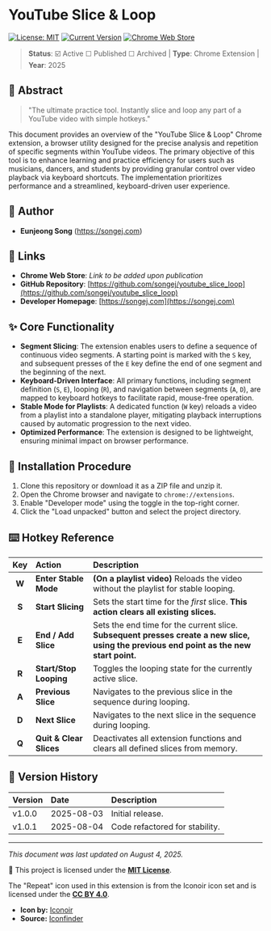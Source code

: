 # YouTube Slice & Loop

[![License: MIT](https://img.shields.io/badge/License-MIT-yellow.svg)](https://opensource.org/licenses/MIT) [![Current Version](https://img.shields.io/badge/version-v1.0.1-green.svg)](https://github.com/songej/youtube_slice_loop/releases) [![Chrome Web Store](https://img.shields.io/badge/Chrome%20Web%20Store-Coming%20Soon-blue.svg?logo=google-chrome&logoColor=white)](https://chrome.google.com/webstore)

> **Status**: ☑️ Active ☐ Published ☐ Archived | **Type**: Chrome Extension | **Year**: 2025

## 📜 Abstract

> "The ultimate practice tool. Instantly slice and loop any part of a YouTube video with simple hotkeys."  

This document provides an overview of the "YouTube Slice & Loop" Chrome extension, a browser utility designed for the precise analysis and repetition of specific segments within YouTube videos. The primary objective of this tool is to enhance learning and practice efficiency for users such as musicians, dancers, and students by providing granular control over video playback via keyboard shortcuts. The implementation prioritizes performance and a streamlined, keyboard-driven user experience.

## 👥 Author

- **Eunjeong Song** (https://songej.com)

## 🔗 Links

- **Chrome Web Store**: *Link to be added upon publication*
- **GitHub Repository**: [https://github.com/songej/youtube_slice_loop](https://github.com/songej/youtube_slice_loop)
- **Developer Homepage**: [https://songej.com](https://songej.com)

## ✨ Core Functionality

* **Segment Slicing**: The extension enables users to define a sequence of continuous video segments. A starting point is marked with the `S` key, and subsequent presses of the `E` key define the end of one segment and the beginning of the next.
* **Keyboard-Driven Interface**: All primary functions, including segment definition (`S`, `E`), looping (`R`), and navigation between segments (`A`, `D`), are mapped to keyboard hotkeys to facilitate rapid, mouse-free operation.
* **Stable Mode for Playlists**: A dedicated function (`W` key) reloads a video from a playlist into a standalone player, mitigating playback interruptions caused by automatic progression to the next video.
* **Optimized Performance**: The extension is designed to be lightweight, ensuring minimal impact on browser performance.

## 🚀 Installation Procedure

1.  Clone this repository or download it as a ZIP file and unzip it.
2.  Open the Chrome browser and navigate to `chrome://extensions`.
3.  Enable "Developer mode" using the toggle in the top-right corner.
4.  Click the "Load unpacked" button and select the project directory.

## ⌨️ Hotkey Reference

| Key | Action | Description |
| :---: | :--- | :--- |
| **W** | **Enter Stable Mode** | **(On a playlist video)** Reloads the video without the playlist for stable looping. |
| **S** | **Start Slicing** | Sets the start time for the *first* slice. **This action clears all existing slices.** |
| **E** | **End / Add Slice** | Sets the end time for the current slice. **Subsequent presses create a new slice, using the previous end point as the new start point.** |
| **R** | **Start/Stop Looping** | Toggles the looping state for the currently active slice. |
| **A** | **Previous Slice** | Navigates to the previous slice in the sequence during looping. |
| **D** | **Next Slice** | Navigates to the next slice in the sequence during looping. |
| **Q** | **Quit & Clear Slices** | Deactivates all extension functions and clears all defined slices from memory. |

## 📑 Version History

| Version | Date | Description |
|:--------|:-----------|:------------|
| v1.0.0 | 2025-08-03 | Initial release. |
| v1.0.1 | 2025-08-04 | Code refactored for stability. |

---
*This document was last updated on August 4, 2025.*

📄 This project is licensed under the **[MIT License](LICENSE)**.

The "Repeat" icon used in this extension is from the Iconoir icon set and is licensed under the **[CC BY 4.0](https://creativecommons.org/licenses/by/4.0/)**.

- **Icon by:** [Iconoir](https://iconoir.com/)
- **Source:** [Iconfinder](https://www.iconfinder.com/icons/12539340/repeat_arrows_re_direction_sign_repeat_sign_icon)
